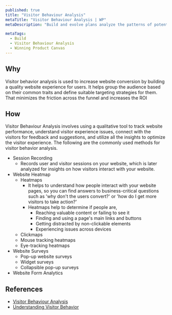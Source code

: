 ```yaml
---
published: true
title: "Visitor Behaviour Analysis"
metaTitle: "Visitor Behaviour Analysis | WP"
metaDescription: "Build and evolve plans analyze the patterns of potential customers to your marketing sites."

metaTags:
  - Build
  - Visitor Behaviour Analysis
  - Winning Product Canvas
---
```


## Why
Visitor behavior analysis is used to increase website conversion by building a quality website experience for users. It helps group the audience based on their common traits and define suitable targeting strategies for them. That minimizes the friction across the funnel and increases the ROI

## How
Visitor Behaviour Analysis involves using a qualitative tool to track website performance, understand visitor experience issues, connect with the visitors for feedback and suggestions, and utilize all the insights to optimize the visitor experience. The following are the commonly used methods for visitor behavior analysis.

- Session Recording
  - Records user and visitor sessions on your website, which is later analyzed for insights on how visitors interact with your website.
- Website Heatmap
  - Heatmaps
    - It helps to understand how people interact with your website pages, so you can find answers to business-critical questions such as 'why don't the users convert?' or 'how do I get more visitors to take action?'
    - Heatmaps help to determine if people are,
      - Reaching valuable content or failing to see it
      - Finding and using a page's main links and buttons
      - Getting distracted by non-clickable elements
      - Experiencing issues across devices
  - Clickmaps
  - Mouse tracking heatmaps
  - Eye-tracking heatmaps
- Website Surveys
    - Pop-up website surveys
    - Widget surveys
    - Collapsible pop-up surveys
- Website Form Analytics

## References

- [Visitor Behaviour Analysis](https://vwo.com/visitor-behavior-analysis/)
- [Understanding Visitor Behavior](https://www.practicalecommerce.com/Web-Analytics-Understanding-Visitor-Behavior)
